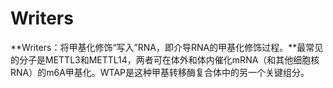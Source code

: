 # Writers

**Writers：将甲基化修饰“写入”RNA，即介导RNA的甲基化修饰过程。**最常见的分子是METTL3和METTL14，两者可在体外和体内催化mRNA（和其他细胞核RNA）的m6A甲基化。WTAP是这种甲基转移酶复合体中的另一个关键组分。